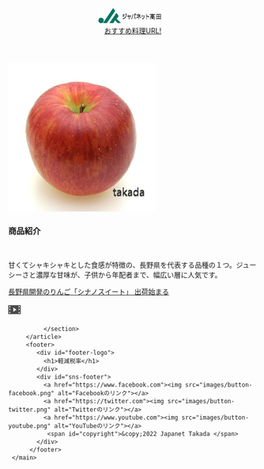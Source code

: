 <!DOCTYPE html>
<html>
  <head>
     <title>Hello Japanet Takada!</title>
     <meta charset="utf-8">
     <meta name="description" content="POPをネット表示しちゃいまっせw">
     <meta name="viewport" content="width=device-width, initial-scale=1.0">
     <link rel="stylesheet" href="style.css">
  </head>
  <body>
     <!-- ヘッダー -->
     <header>
         <!-- 1ロゴ -->
         <a href="index.html" id="logo"><img src="images/logo.png" alt=""><nav>おすすめ料理URL!</nav></a>
     </header>
     <main>
         <article>
              <!-- メインビジュアル -->
              <section id="main-visual">
                 <div id="main-massage">
                     <img src="images/kind_05_img_main.png" alt="PCの周りに集まる多国籍の仲間たち">
                    <h1>商品紹介</h1><br>
                    <p>甘くてシャキシャキとした食感が特徴の、長野県を代表する品種の１つ。ジューシーさと濃厚な甘味が、子供から年配者まで、幅広い層に人気です。</p>
                    <a href="https://www3.nhk.or.jp/news/html/20221010/k10013853991000.html"><p>長野県開発のりんご「シナノスイート」 出荷始まる</p><img src="images\VT.png" alt="長野県開発のりんご「シナノスイート」 出荷始まる"></a>
    
              </section>
         </article>
         <footer>
            <div id="footer-logo">
              <h1>軽減税率</h1>
            </div>
            <div id="sns-footer">
              <a href="https://www.facebook.com"><img src="images/button-facebook.png" alt="Facebookのリンク"></a>
              <a href="https://twitter.com"><img src="images/button-twitter.png" alt="Twitterのリンク"></a>
              <a href="https://www.youtube.com"><img src="images/button-youtube.png" alt="YouTubeのリンク"></a>
               <span id="copyright">&copy;2022 Japanet Takada </span>
            </div>
          </footer>
     </main>
  </body>  
</html>


<!-- https://terakoya.sejuku.net/programs/54/chapters/630 -->
<!-- 2.2 模写コーディングを始める前の確認事項 -->

